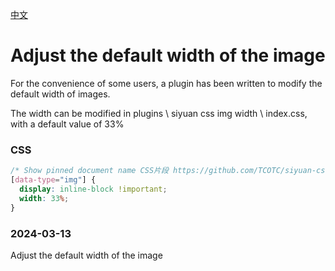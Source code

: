 [中文](https://github.com/pakeh2866/siyuan-css-img-width/blob/579f88bd61fc6c03b48e80cb3e5ab8d887a9617d/README.md)

# Adjust the default width of the image

For the convenience of some users, a plugin has been written to modify the default width of images.


The width can be modified in plugins \ siyuan css img width \ index.css, with a default value of 33%

### CSS

```css
/* Show pinned document name CSS片段 https://github.com/TCOTC/siyuan-css-pin-doc-show*/
[data-type="img"] {
  display: inline-block !important;
  width: 33%;
}
```

### 2024-03-13

Adjust the default width of the image
